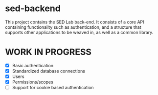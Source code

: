 # sed-backend
This project contains the SED Lab back-end. It consists of a core API containing functionality such as authentication, and a structure that supports other applications to be weaved in, as well as a common library.

# WORK IN PROGRESS
- [x] Basic authentication
- [x] Standardized database connections
- [x] Users
- [x] Permissions/scopes
- [ ] Support for cookie based authentication
